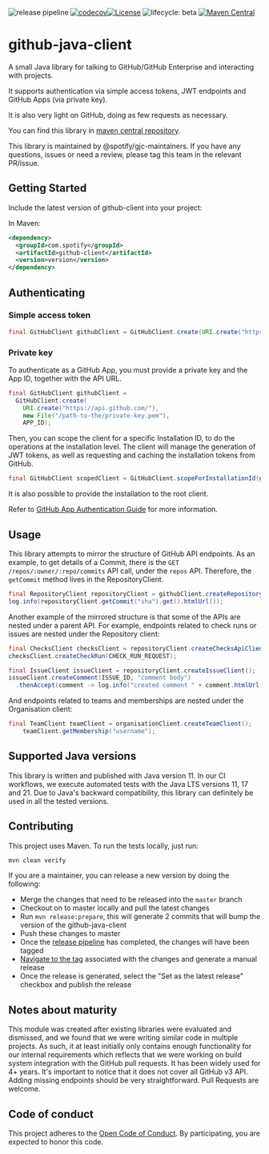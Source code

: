 ![release pipeline](https://github.com/spotify/github-java-client/actions/workflows/release.yml/badge.svg)
[![codecov](https://codecov.io/gh/spotify/github-java-client/branch/master/graph/badge.svg?token=ADHNCIESSL)](https://codecov.io/gh/spotify/github-java-client)[![License](https://img.shields.io/badge/License-Apache%202.0-blue.svg)](https://opensource.org/licenses/Apache-2.0)
![lifecycle: beta](https://img.shields.io/badge/lifecycle-beta-509bf5.svg)
[![Maven Central](https://img.shields.io/maven-central/v/com.spotify/github-client)](https://mvnrepository.com/artifact/com.spotify/github-client)


# github-java-client

A small Java library for talking to GitHub/GitHub Enterprise and interacting with projects.

It supports authentication via simple access tokens, JWT endpoints and GitHub Apps (via private key).

It is also very light on GitHub, doing as few requests as necessary.

You can find this library in [maven central repository](https://mvnrepository.com/artifact/com.spotify/github-client).

This library is maintained by @spotify/gjc-maintainers. If you have any questions, issues or need a
review, please tag this team in the relevant PR/issue.

## Getting Started

Include the latest version of github-client into your project:

In Maven:
```xml
<dependency>
  <groupId>com.spotify</groupId>
  <artifactId>github-client</artifactId>
  <version>version</version>
</dependency>
```

## Authenticating

### Simple access token

```java
final GitHubClient githubClient = GitHubClient.create(URI.create("https://api.github.com/"), "my-access-token");
```

### Private key

To authenticate as a GitHub App, you must provide a private key and the App ID, together with the API URL.

```java
final GitHubClient githubClient =
  GitHubClient.create(
    URI.create("https://api.github.com/"),
    new File("/path-to-the/private-key.pem"),
    APP_ID);
```

Then, you can scope the client for a specific Installation ID, to do the operations at the installation level.
The client will manage the generation of JWT tokens, as well as requesting and caching the installation tokens
from GitHub.

```java
final GitHubClient scopedClient = GitHubClient.scopeForInstallationId(githubClient, INSTALLATION_ID);
```

It is also possible to provide the installation to the root client.

Refer to [GitHub App Authentication Guide](https://developer.github.com/apps/building-github-apps/authenticating-with-github-apps/) for more information.

## Usage

This library attempts to mirror the structure of GitHub API endpoints. As an example, to get details of a Commit, there is 
the `GET /repos/:owner/:repo/commits` API call, under the `repos` API. Therefore, the `getCommit` method lives in the RepositoryClient.

```java
final RepositoryClient repositoryClient = githubClient.createRepositoryClient("my-org", "my-repo");
log.info(repositoryClient.getCommit("sha").get().htmlUrl());
```

Another example of the mirrored structure is that some of the APIs are nested under a parent API.
For example, endpoints related to check runs or issues are nested under the Repository client:
```java
final ChecksClient checksClient = repositoryClient.createChecksApiClient();
checksClient.createCheckRun(CHECK_RUN_REQUEST);

final IssueClient issueClient = repositoryClient.createIssueClient();
issueClient.createComment(ISSUE_ID, "comment body")
  .thenAccept(comment -> log.info("created comment " + comment.htmlUrl()));

``` 

And endpoints related to teams and memberships are nested under the Organisation client:
```java
final TeamClient teamClient = organisationClient.createTeamClient();
    teamClient.getMembership("username");
```

## Supported Java versions

This library is written and published with Java version 11. In our CI workflows, we execute
automated tests with the Java LTS versions 11, 17 and 21. Due to Java's backward compatibility,
this library can definitely be used in all the tested versions.

## Contributing

This project uses Maven. To run the tests locally, just run:

```bash
mvn clean verify
```

If you are a maintainer, you can release a new version by doing the following:

- Merge the changes that need to be released into the `master` branch
- Checkout on to master locally and pull the latest changes
- Run `mvn release:prepare`, this will generate 2 commits that will bump the version of the github-java-client
- Push these changes to master
- Once the [release pipeline](https://github.com/spotify/github-java-client/actions/workflows/release.yml) has completed, the changes will have been tagged
- [Navigate to the tag](https://github.com/spotify/github-java-client/tags) associated with the changes and generate a manual release
- Once the release is generated, select the "Set as the latest release" checkbox and publish the release

## Notes about maturity

This module was created after existing libraries were evaluated and dismissed, and we found that we were writing similar
code in multiple projects. As such, it at least initially only contains enough functionality for our internal requirements
which reflects that we were working on build system integration with the GitHub pull requests. It has been widely used for 4+ 
years. It's important to notice that it does not cover all GitHub v3 API. Adding missing endpoints should be very straightforward.
Pull Requests are welcome.

## Code of conduct
This project adheres to the [Open Code of Conduct][code-of-conduct]. By participating, you are expected to honor this code.

[code-of-conduct]: https://github.com/spotify/code-of-conduct/blob/master/code-of-conduct.md
